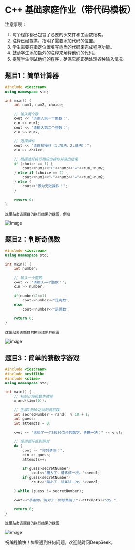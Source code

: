 # C++ 基础家庭作业（带代码模板）


注意事项：
1. 每个程序都已包含了必要的头文件和主函数结构。
2. 注释已经提供，指明了需要添加代码的位置。
3. 学生需要在指定位置填写适当的代码来完成程序功能。
4. 鼓励学生添加额外的注释来解释他们的代码。
5. 提醒学生测试他们的程序，确保它能正确处理各种输入情况。

## 题目1：简单计算器

```cpp
#include <iostream>
using namespace std;

int main() {
    int num1, num2, choice;
    
    // 输入两个数
    cout << "请输入第一个整数：";
    cin >> num1;
    cout << "请输入第二个整数：";
    cin >> num2;
    
    // 选择操作
    cout << "请选择操作（1:加法，2:减法）：";
    cin >> choice;
    
    // 根据选择执行相应的操作并输出结果
    if (choice == 1) {
        cout<<num1<<"+"<<num2<<"="<<num1+num2;
    } else if (choice == 2) {
        cout<<num1<<"-"<<num2<<"="<<num1-num2;
    } else {
        cout<<"该为无效操作！";
    }
    
    return 0;
}
```

    这里贴出该题目的执行结果的截图，例如

![image](https://github.com/user-attachments/assets/c817f1a0-d3d8-43aa-a641-3a8abf7fa453)



## 题目2：判断奇偶数

```cpp
#include <iostream>
using namespace std;

int main() {
    int number;
    
    // 输入一个整数
    cout << "请输入一个整数：";
    cin >> number;
    
    if(number%2==1)
    	cout<<number<<"是奇数";
	else
		cout<<number<<"是偶数";
    
    return 0;
}
```

    这里贴出该题目的执行结果的截图

![image](https://github.com/user-attachments/assets/2a3eddc0-c380-418c-b014-799ee30d8ab9)


## 题目3：简单的猜数字游戏

```cpp
#include <iostream>
#include <cstdlib>
#include <ctime>
using namespace std;

int main() {
    // 初始化随机数生成器
    srand(time(0));
    
    // 生成1到10之间的随机数
    int secretNumber = rand() % 10 + 1;
    int guess;
    int attempts = 0;
    
    cout << "我想了一个1到10之间的数字，请猜一猜：" << endl;
    
    // 使用循环直到猜对
    do {
        cout << "你的猜测：";
        cin >> guess;
        attempts++;
        
        if(guess>secretNumber)
        	cout<<"猜大了，请再试一次。"<<endl;
        if(guess<secretNumber)
        	cout<<"猜小了，请再试一次。"<<endl;
        
    } while (guess != secretNumber);
    
    cout<<"恭喜你，猜对了！你总共猜了"<<attempts<<"次。";
    
    return 0;
}
```

    这里贴出该题目的执行结果的截图

![image](https://github.com/user-attachments/assets/ed7eb140-df80-44d8-b684-fb107c519aea)


祝编程愉快！如果遇到任何问题，欢迎随时问DeepSeek。
